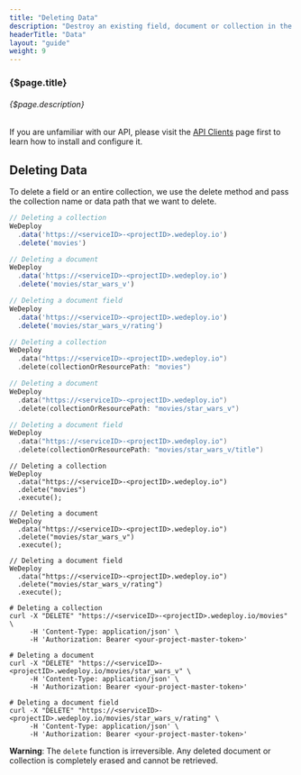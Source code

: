 ```yaml
---
title: "Deleting Data"
description: "Destroy an existing field, document or collection in the database."
headerTitle: "Data"
layout: "guide"
weight: 9
---
```


### {$page.title}

###### {$page.description}

<aside>

If you are unfamiliar with our API, please visit the [API Clients](/docs/intro/api-clients/) page first to learn how to install and configure it.

</aside>

<article id="1">

## Deleting Data

To delete a field or an entire collection, we use the delete method and pass the collection name or data path that we want to delete.

```javascript
// Deleting a collection
WeDeploy
  .data('https://<serviceID>-<projectID>.wedeploy.io')
  .delete('movies')

// Deleting a document
WeDeploy
  .data('https://<serviceID>-<projectID>.wedeploy.io')
  .delete('movies/star_wars_v')

// Deleting a document field
WeDeploy
  .data('https://<serviceID>-<projectID>.wedeploy.io')
  .delete('movies/star_wars_v/rating')
```
```swift
// Deleting a collection
WeDeploy
  .data("https://<serviceID>-<projectID>.wedeploy.io")
  .delete(collectionOrResourcePath: "movies")

// Deleting a document
WeDeploy
  .data("https://<serviceID>-<projectID>.wedeploy.io")
  .delete(collectionOrResourcePath: "movies/star_wars_v")

// Deleting a document field
WeDeploy
  .data("https://<serviceID>-<projectID>.wedeploy.io")
  .delete(collectionOrResourcePath: "movies/star_wars_v/title")
```
```text/x-java
// Deleting a collection
WeDeploy
  .data("https://<serviceID>-<projectID>.wedeploy.io")
  .delete("movies")
  .execute();

// Deleting a document
WeDeploy
  .data("https://<serviceID>-<projectID>.wedeploy.io")
  .delete("movies/star_wars_v")
  .execute();

// Deleting a document field
WeDeploy
  .data("https://<serviceID>-<projectID>.wedeploy.io")
  .delete("movies/star_wars_v/rating")
  .execute();
```
```text/x-sh
# Deleting a collection
curl -X "DELETE" "https://<serviceID>-<projectID>.wedeploy.io/movies" \
     -H 'Content-Type: application/json' \
     -H 'Authorization: Bearer <your-project-master-token>'

# Deleting a document
curl -X "DELETE" "https://<serviceID>-<projectID>.wedeploy.io/movies/star_wars_v" \
     -H 'Content-Type: application/json' \
     -H 'Authorization: Bearer <your-project-master-token>'

# Deleting a document field
curl -X "DELETE" "https://<serviceID>-<projectID>.wedeploy.io/movies/star_wars_v/rating" \
     -H 'Content-Type: application/json' \
     -H 'Authorization: Bearer <your-project-master-token>'
```

**Warning**: The `delete` function is irreversible. Any deleted document or collection is completely erased and cannot be retrieved.

</article>
